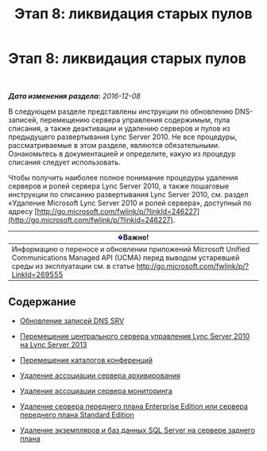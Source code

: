 ﻿---
title: 'Этап 8: ликвидация старых пулов'
TOCTitle: 'Этап 8: ликвидация старых пулов'
ms:assetid: 1c68e5d8-fb5f-45e6-b6e3-27f5e830c966
ms:mtpsurl: https://technet.microsoft.com/ru-ru/library/JJ204724(v=OCS.15)
ms:contentKeyID: 49309115
ms.date: 12/28/2016
mtps_version: v=OCS.15
ms.translationtype: HT
---

# Этап 8: ликвидация старых пулов

 

_**Дата изменения раздела:** 2016-12-08_

В следующем разделе представлены инструкции по обновлению DNS-записей, перемещению сервера управления содержимым, пула списания, а также деактивации и удалению серверов и пулов из предыдущего развертывания Lync Server 2010. Не все процедуры, рассматриваемые в этом разделе, являются обязательными. Ознакомьтесь в документацией и определите, какую из процедур списания следует использовать.

Чтобы получить наиболее полное понимание процедуры удаления серверов и ролей сервера Lync Server 2010, а также пошаговые инструкции по списанию развертывания Lync Server 2010, см. раздел «Удаление Microsoft Lync Server 2010 и ролей сервера», доступный по адресу [http://go.microsoft.com/fwlink/p/?linkId=246227](http://go.microsoft.com/fwlink/p/?linkid=246227).

<table>
<thead>
<tr class="header">
<th><img src="images/JJ618369.important(OCS.15).gif" title="important" alt="important" />Важно!</th>
</tr>
</thead>
<tbody>
<tr class="odd">
<td>Информацию о переносе и обновлении приложений Microsoft Unified Communications Managed API (UCMA) перед выводом устаревшей среды из эксплуатации см. в статье <a href="http://go.microsoft.com/fwlink/p/?linkid=269555">http://go.microsoft.com/fwlink/p/?LinkId=269555</a></td>
</tr>
</tbody>
</table>


## Содержание

  -   
    [Обновление записей DNS SRV](update-dns-srv-records.md)

  -   
    [Перемещение центрального сервера управления Lync Server 2010 на Lync Server 2013](move-the-lync-server-2010-central-management-server-to-lync-server-2013.md)

  -   
    [Перемещение каталогов конференций](move-lync-server-2010-conference-directories-to-lync-server-2013.md)

  -   
    [Удаление ассоциации сервера архивирования](remove-the-archiving-server-association.md)

  -   
    [Удаление ассоциации сервера мониторинга](remove-the-monitoring-server-association.md)

  -   
    [Удаление сервера переднего плана Enterprise Edition или сервера переднего плана Standard Edition](remove-the-enterprise-edition-front-end-server-or-standard-edition-front-end-server.md)

  -   
    [Удаление экземпляров и баз данных SQL Server на сервере заднего плана](remove-sql-server-instances-and-databases-on-the-back-end-server.md)

